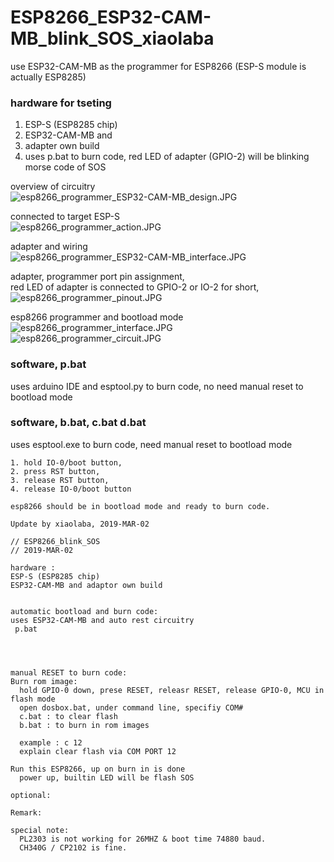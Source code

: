 # ESP8266_ESP32-CAM-MB_blink_SOS_xiaolaba  
use ESP32-CAM-MB as the programmer for ESP8266 (ESP-S module is actually ESP8285)  

### hardware for tseting   
1. ESP-S (ESP8285 chip)    
2. ESP32-CAM-MB and  
3. adapter own build
4. uses p.bat to burn code, red LED of adapter (GPIO-2) will be blinking morse code of SOS  

overview of circuitry  
![esp8266_programmer_ESP32-CAM-MB_design.JPG](esp8266_programmer_ESP32-CAM-MB_design.JPG)  

connected to target ESP-S  
![esp8266_programmer_action.JPG](esp8266_programmer_action.JPG)  

adapter and wiring  
![esp8266_programmer_ESP32-CAM-MB_interface.JPG](esp8266_programmer_ESP32-CAM-MB_interface.JPG)  

adapter, programmer port pin assignment,  
red LED of adapter is connected to GPIO-2 or IO-2 for short,  
![esp8266_programmer_pinout.JPG](esp8266_programmer_pinout.JPG)

esp8266 programmer and bootload mode  
![esp8266_programmer_interface.JPG](esp8266_programmer_interface.JPG)  
![esp8266_programmer_circuit.JPG](esp8266_programmer_circuit.JPG)  


### software, p.bat
uses arduino IDE and esptool.py to burn code, no need manual reset to bootload mode

### software, b.bat, c.bat d.bat
uses esptool.exe to burn code, need manual reset to bootload mode  
```
1. hold IO-0/boot button,  
2. press RST button,  
3. release RST button,  
4. release IO-0/boot button

esp8266 should be in bootload mode and ready to burn code.  
```

```
Update by xiaolaba, 2019-MAR-02

// ESP8266_blink_SOS
// 2019-MAR-02

hardware : 
ESP-S (ESP8285 chip)
ESP32-CAM-MB and adaptor own build           


automatic bootload and burn code:
uses ESP32-CAM-MB and auto rest circuitry
 p.bat




manual RESET to burn code:
Burn rom image:
  hold GPIO-0 down, prese RESET, releasr RESET, release GPIO-0, MCU in flash mode
  open dosbox.bat, under command line, specifiy COM#
  c.bat : to clear flash
  b.bat : to burn in rom images
  
  example : c 12
  explain clear flash via COM PORT 12

Run this ESP8266, up on burn in is done
  power up, builtin LED will be flash SOS

optional:

Remark:

special note:
  PL2303 is not working for 26MHZ & boot time 74880 baud.
  CH340G / CP2102 is fine.
```
